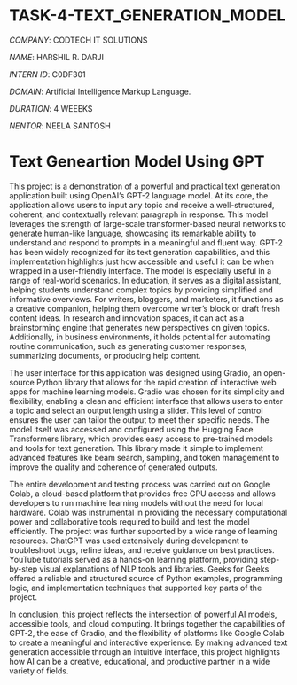 # TASK-4-TEXT_GENERATION_MODEL

*COMPANY*: CODTECH IT SOLUTIONS

*NAME*: HARSHIL R. DARJI

*INTERN ID*: C0DF301

*DOMAIN*: Artificial Intelligence Markup Language.

*DURATION*: 4 WEEEKS

*NENTOR*: NEELA SANTOSH

# Text Geneartion Model Using GPT

This project is a demonstration of a powerful and practical text generation application built using OpenAI’s GPT-2 language model. At its core, the application allows users to input any topic and receive a well-structured, coherent, and contextually relevant paragraph in response. This model leverages the strength of large-scale transformer-based neural networks to generate human-like language, showcasing its remarkable ability to understand and respond to prompts in a meaningful and fluent way. GPT-2 has been widely recognized for its text generation capabilities, and this implementation highlights just how accessible and useful it can be when wrapped in a user-friendly interface. The model is especially useful in a range of real-world scenarios. In education, it serves as a digital assistant, helping students understand complex topics by providing simplified and informative overviews. For writers, bloggers, and marketers, it functions as a creative companion, helping them overcome writer’s block or draft fresh content ideas. In research and innovation spaces, it can act as a brainstorming engine that generates new perspectives on given topics. Additionally, in business environments, it holds potential for automating routine communication, such as generating customer responses, summarizing documents, or producing help content.

The user interface for this application was designed using Gradio, an open-source Python library that allows for the rapid creation of interactive web apps for machine learning models. Gradio was chosen for its simplicity and flexibility, enabling a clean and efficient interface that allows users to enter a topic and select an output length using a slider. This level of control ensures the user can tailor the output to meet their specific needs. The model itself was accessed and configured using the Hugging Face Transformers library, which provides easy access to pre-trained models and tools for text generation. This library made it simple to implement advanced features like beam search, sampling, and token management to improve the quality and coherence of generated outputs.

The entire development and testing process was carried out on Google Colab, a cloud-based platform that provides free GPU access and allows developers to run machine learning models without the need for local hardware. Colab was instrumental in providing the necessary computational power and collaborative tools required to build and test the model efficiently. The project was further supported by a wide range of learning resources. ChatGPT was used extensively during development to troubleshoot bugs, refine ideas, and receive guidance on best practices. YouTube tutorials served as a hands-on learning platform, providing step-by-step visual explanations of NLP tools and libraries. Geeks for Geeks offered a reliable and structured source of Python examples, programming logic, and implementation techniques that supported key parts of the project.

In conclusion, this project reflects the intersection of powerful AI models, accessible tools, and cloud computing. It brings together the capabilities of GPT-2, the ease of Gradio, and the flexibility of platforms like Google Colab to create a meaningful and interactive experience. By making advanced text generation accessible through an intuitive interface, this project highlights how AI can be a creative, educational, and productive partner in a wide variety of fields.
